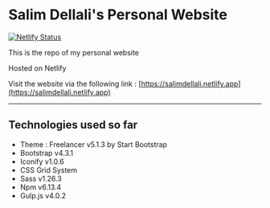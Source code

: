 # Salim Dellali's Personal Website

[![Netlify Status](https://api.netlify.com/api/v1/badges/05ad2da4-24f1-4c55-ba79-8d5a1d86b277/deploy-status)](https://app.netlify.com/sites/salimdellali-personal-website/deploys)

This is the repo of my personal website

Hosted on Netlify

Visit the website via the following link :  [https://salimdellali.netlify.app](https://salimdellali.netlify.app)

---

## Technologies used so far

- Theme : Freelancer v5.1.3 by Start Bootstrap
- Bootstrap v4.3.1
- Iconify v1.0.6
- CSS Grid System
- Sass v1.26.3
- Npm v6.13.4
- Gulp.js v4.0.2